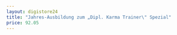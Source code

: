 ```yaml
---
layout: digistore24
title: "Jahres-Ausbildung zum „Dipl. Karma Trainer\" Spezial"
price: 92.05
---
```

